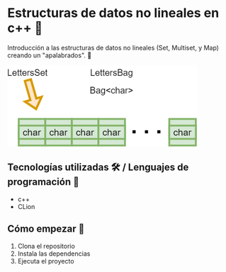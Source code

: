 # Estructuras de datos no lineales en c++ 📓

Introducción a las estructuras de datos no lineales (Set, Multiset, y Map) creando un "apalabrados". 🤔

![Imagen Representativa](https://github.com/JuanmiAcosta/Diccionario-con-estructuras-de-datos/blob/main/lettersbag.png?raw=true
)

## Tecnologías utilizadas 🛠️ / Lenguajes de programación 👀

* c++
* CLion

## Cómo empezar 🫡

1. Clona el repositorio
2. Instala las dependencias
3. Ejecuta el proyecto
